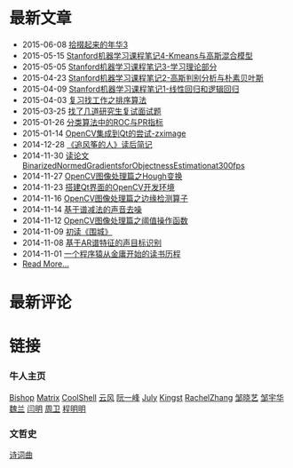 
# 最新文章

- 2015-06-08 [拾掇起来的年华3](html/拾掇起来的年华3.html)
- 2015-05-15 [Stanford机器学习课程笔记4-Kmeans与高斯混合模型](html/Stanford机器学习课程笔记4-Kmeans与高斯混合模型.html)
- 2015-05-05 [Stanford机器学习课程笔记3-学习理论部分](html/Stanford机器学习课程笔记3-学习理论部分.html)
- 2015-04-23 [Stanford机器学习课程笔记2-高斯判别分析与朴素贝叶斯](html/Stanford机器学习课程笔记2-高斯判别分析与朴素贝叶斯.html)
- 2015-04-09 [Stanford机器学习课程笔记1-线性回归和逻辑回归](html/Stanford机器学习课程笔记1-监督学习.html)
- 2015-04-03 [复习找工作之排序算法](html/复习找工作之排序算法.html)
- 2015-03-25 [找了几道研究生复试面试题](html/找了几道研究生复试面试题.html)
- 2015-01-26 [分类算法中的ROC与PR指标](html/分类算法中的ROC与PR指标.html)
- 2015-01-14 [OpenCV集成到Qt的尝试-zximage](html/OpenCV集成到Qt的尝试-zximage.html)
- 2014-12-28 [《追风筝的人》读后简记](html/《追风筝的人》读后简记.html)
- 2014-11-30 [读论文BinarizedNormedGradientsforObjectnessEstimationat300fps](html/读论文BinarizedNormedGradientsforObjectnessEstimationat300fps.html)
- 2014-11-27 [OpenCV图像处理篇之Hough变换](html/OpenCV图像处理篇之Hough变换.html)	
- 2014-11-23 [搭建Qt界面的OpenCV开发环境](html/搭建Qt界面的OpenCV开发环境.html)
- 2014-11-16 [OpenCV图像处理篇之边缘检测算子](html/OpenCV图像处理篇之边缘检测算子.html)
- 2014-11-14 [基于谱减法的声音去噪](html/基于谱减法的声音去噪.html)
- 2014-11-12 [OpenCV图像处理篇之阈值操作函数](html/OpenCV图像处理篇之阈值操作函数.html)
- 2014-11-09 [初读《围城》](html/初读《围城》.html)
- 2014-11-08 [基于AR谱特征的声目标识别](html/基于AR谱特征的声目标识别.html)
- 2014-11-01 [一个程序猿从金庸开始的读书历程](html/一个程序猿从金庸开始的读书历程.html)
- [Read More...](./Archives.html)

# 最新评论

<!-- 多说最新评论 start -->
<div class="ds-recent-comments" data-num-items="5" data-show-avatars="1" data-show-time="1" data-show-title="1" data-show-admin="1" data-excerpt-length="70"></div>
<!-- 多说最新评论 end -->
<!-- 多说公共JS代码 start (一个网页只需插入一次) -->
<script type="text/javascript">
var duoshuoQuery = {short_name:"xiahouzuoxin"};
	(function() {
		var ds = document.createElement('script');
		ds.type = 'text/javascript';ds.async = true;
		ds.src = (document.location.protocol == 'https:' ? 'https:' : 'http:') + '//static.duoshuo.com/embed.js';
		ds.charset = 'UTF-8';
		(document.getElementsByTagName('head')[0] 
		 || document.getElementsByTagName('body')[0]).appendChild(ds);
	})();
</script>
<!-- 多说公共JS代码 end -->

# 链接

### 牛人主页

[Bishop](http://research.microsoft.com/en-us/um/people/cmbishop/) [Matrix](http://www.matrix67.com/blog/) [CoolShell](http://coolshell.cn/) [云风](http://blog.codingnow.com/) [阮一峰](http://www.ruanyifeng.com/blog/) [July](http://blog.csdn.net/v_july_v) [Kingst](http://www.cnblogs.com/kingst/) [RachelZhang](http://blog.csdn.net/abcjennifer) [邹晓艺](http://blog.csdn.net/zouxy09) [邹宇华](http://blog.csdn.net/chenyusiyuan) [魏兰](http://blog.csdn.net/xiaowei_cqu) [闫明](http://blog.csdn.net/geekcome) [周卫](http://blog.csdn.net/ce123_zhouwei) [程明明](http://mmcheng.net/)

### 文哲史

[诗词曲](http://www.tspoem.cn/)
